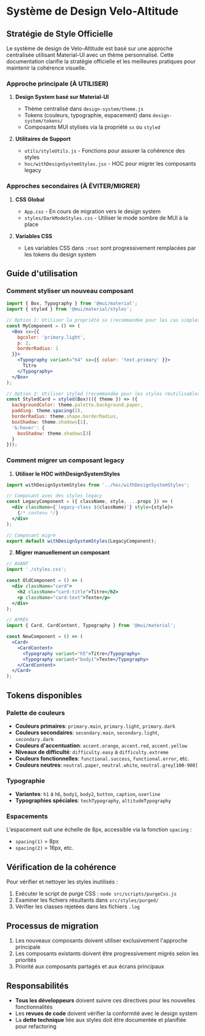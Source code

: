 # Système de Design Velo-Altitude

## Stratégie de Style Officielle

Le système de design de Velo-Altitude est basé sur une approche centralisée utilisant Material-UI avec un thème personnalisé. Cette documentation clarifie la stratégie officielle et les meilleures pratiques pour maintenir la cohérence visuelle.

### Approche principale (À UTILISER)

1. **Design System basé sur Material-UI**
   - Thème centralisé dans `design-system/theme.js`
   - Tokens (couleurs, typographie, espacement) dans `design-system/tokens/`
   - Composants MUI stylisés via la propriété `sx` ou `styled`

2. **Utilitaires de Support**
   - `utils/styleUtils.js` - Fonctions pour assurer la cohérence des styles
   - `hoc/withDesignSystemStyles.jsx` - HOC pour migrer les composants legacy

### Approches secondaires (À ÉVITER/MIGRER)

1. **CSS Global**
   - `App.css` - En cours de migration vers le design system
   - `styles/DarkModeStyles.css` - Utiliser le mode sombre de MUI à la place

2. **Variables CSS**
   - Les variables CSS dans `:root` sont progressivement remplacées par les tokens du design system

## Guide d'utilisation

### Comment styliser un nouveau composant

```jsx
import { Box, Typography } from '@mui/material';
import { styled } from '@mui/material/styles';

// Option 1: Utiliser la propriété sx (recommandée pour les cas simples)
const MyComponent = () => (
  <Box sx={{ 
    bgcolor: 'primary.light', 
    p: 2,
    borderRadius: 1 
  }}>
    <Typography variant="h4" sx={{ color: 'text.primary' }}>
      Titre
    </Typography>
  </Box>
);

// Option 2: Utiliser styled (recommandée pour les styles réutilisables)
const StyledCard = styled(Box)(({ theme }) => ({
  backgroundColor: theme.palette.background.paper,
  padding: theme.spacing(2),
  borderRadius: theme.shape.borderRadius,
  boxShadow: theme.shadows[1],
  '&:hover': {
    boxShadow: theme.shadows[3]
  }
}));
```

### Comment migrer un composant legacy

1. **Utiliser le HOC withDesignSystemStyles**

```jsx
import withDesignSystemStyles from '../hoc/withDesignSystemStyles';

// Composant avec des styles legacy
const LegacyComponent = ({ className, style, ...props }) => (
  <div className={`legacy-class ${className}`} style={style}>
    {/* contenu */}
  </div>
);

// Composant migré
export default withDesignSystemStyles(LegacyComponent);
```

2. **Migrer manuellement un composant**

```jsx
// AVANT
import './styles.css';

const OldComponent = () => (
  <div className="card">
    <h2 className="card-title">Titre</h2>
    <p className="card-text">Texte</p>
  </div>
);

// APRÈS
import { Card, CardContent, Typography } from '@mui/material';

const NewComponent = () => (
  <Card>
    <CardContent>
      <Typography variant="h5">Titre</Typography>
      <Typography variant="body1">Texte</Typography>
    </CardContent>
  </Card>
);
```

## Tokens disponibles

### Palette de couleurs

- **Couleurs primaires**: `primary.main`, `primary.light`, `primary.dark`
- **Couleurs secondaires**: `secondary.main`, `secondary.light`, `secondary.dark`
- **Couleurs d'accentuation**: `accent.orange`, `accent.red`, `accent.yellow`
- **Niveaux de difficulté**: `difficulty.easy` à `difficulty.extreme`
- **Couleurs fonctionnelles**: `functional.success`, `functional.error`, etc.
- **Couleurs neutres**: `neutral.paper`, `neutral.white`, `neutral.grey[100-900]`

### Typographie

- **Variantes**: `h1` à `h6`, `body1`, `body2`, `button`, `caption`, `overline`
- **Typographies spéciales**: `techTypography`, `altitudeTypography`

### Espacements

L'espacement suit une échelle de 8px, accessible via la fonction `spacing` :
- `spacing(1)` = 8px
- `spacing(2)` = 16px, etc.

## Vérification de la cohérence

Pour vérifier et nettoyer les styles inutilisés :

1. Exécuter le script de purge CSS : `node src/scripts/purgeCss.js`
2. Examiner les fichiers résultants dans `src/styles/purged/`
3. Vérifier les classes rejetées dans les fichiers `.log`

## Processus de migration

1. Les nouveaux composants doivent utiliser exclusivement l'approche principale
2. Les composants existants doivent être progressivement migrés selon les priorités
3. Priorité aux composants partagés et aux écrans principaux

## Responsabilités

- **Tous les développeurs** doivent suivre ces directives pour les nouvelles fonctionnalités
- Les **revues de code** doivent vérifier la conformité avec le design system
- La **dette technique** liée aux styles doit être documentée et planifiée pour refactoring
